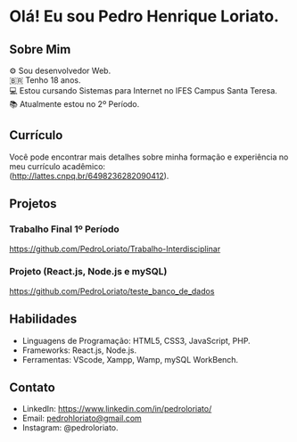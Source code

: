 # Olá! Eu sou Pedro Henrique Loriato.

## Sobre Mim
⚙️ Sou desenvolvedor Web.<br>
🇧🇷  Tenho 18 anos.<br>
💻 Estou cursando Sistemas para Internet no IFES Campus Santa Teresa.<br>
📚 Atualmente estou no 2º Período.

## Currículo
Você pode encontrar mais detalhes sobre minha formação e experiência no meu currículo acadêmico:<br>
(http://lattes.cnpq.br/6498236282090412).

## Projetos

### Trabalho Final 1º Período
https://github.com/PedroLoriato/Trabalho-Interdisciplinar

### Projeto (React.js, Node.js e mySQL)
https://github.com/PedroLoriato/teste_banco_de_dados

## Habilidades
- Linguagens de Programação: HTML5, CSS3, JavaScript, PHP.
- Frameworks: React.js, Node.js.
- Ferramentas: VScode, Xampp, Wamp, mySQL WorkBench. 

## Contato
- LinkedIn: https://www.linkedin.com/in/pedroloriato/
- Email: pedrohloriato@gmail.com
- Instagram: @pedroloriato.
